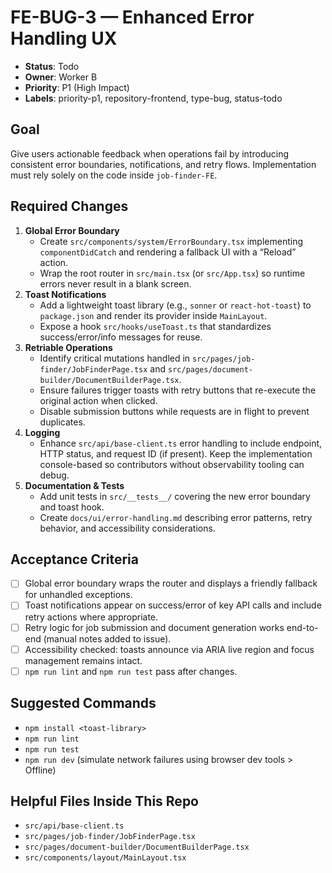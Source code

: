 # FE-BUG-3 — Enhanced Error Handling UX

- **Status**: Todo
- **Owner**: Worker B
- **Priority**: P1 (High Impact)
- **Labels**: priority-p1, repository-frontend, type-bug, status-todo

## Goal
Give users actionable feedback when operations fail by introducing consistent error boundaries, notifications, and retry flows. Implementation must rely solely on the code inside `job-finder-FE`.

## Required Changes
1. **Global Error Boundary**
   - Create `src/components/system/ErrorBoundary.tsx` implementing `componentDidCatch` and rendering a fallback UI with a “Reload” action.
   - Wrap the root router in `src/main.tsx` (or `src/App.tsx`) so runtime errors never result in a blank screen.
2. **Toast Notifications**
   - Add a lightweight toast library (e.g., `sonner` or `react-hot-toast`) to `package.json` and render its provider inside `MainLayout`.
   - Expose a hook `src/hooks/useToast.ts` that standardizes success/error/info messages for reuse.
3. **Retriable Operations**
   - Identify critical mutations handled in `src/pages/job-finder/JobFinderPage.tsx` and `src/pages/document-builder/DocumentBuilderPage.tsx`.
   - Ensure failures trigger toasts with retry buttons that re-execute the original action when clicked.
   - Disable submission buttons while requests are in flight to prevent duplicates.
4. **Logging**
   - Enhance `src/api/base-client.ts` error handling to include endpoint, HTTP status, and request ID (if present). Keep the implementation console-based so contributors without observability tooling can debug.
5. **Documentation & Tests**
   - Add unit tests in `src/__tests__/` covering the new error boundary and toast hook.
   - Create `docs/ui/error-handling.md` describing error patterns, retry behavior, and accessibility considerations.

## Acceptance Criteria
- [ ] Global error boundary wraps the router and displays a friendly fallback for unhandled exceptions.
- [ ] Toast notifications appear on success/error of key API calls and include retry actions where appropriate.
- [ ] Retry logic for job submission and document generation works end-to-end (manual notes added to issue).
- [ ] Accessibility checked: toasts announce via ARIA live region and focus management remains intact.
- [ ] `npm run lint` and `npm run test` pass after changes.

## Suggested Commands
- `npm install <toast-library>`
- `npm run lint`
- `npm run test`
- `npm run dev` (simulate network failures using browser dev tools > Offline)

## Helpful Files Inside This Repo
- `src/api/base-client.ts`
- `src/pages/job-finder/JobFinderPage.tsx`
- `src/pages/document-builder/DocumentBuilderPage.tsx`
- `src/components/layout/MainLayout.tsx`
